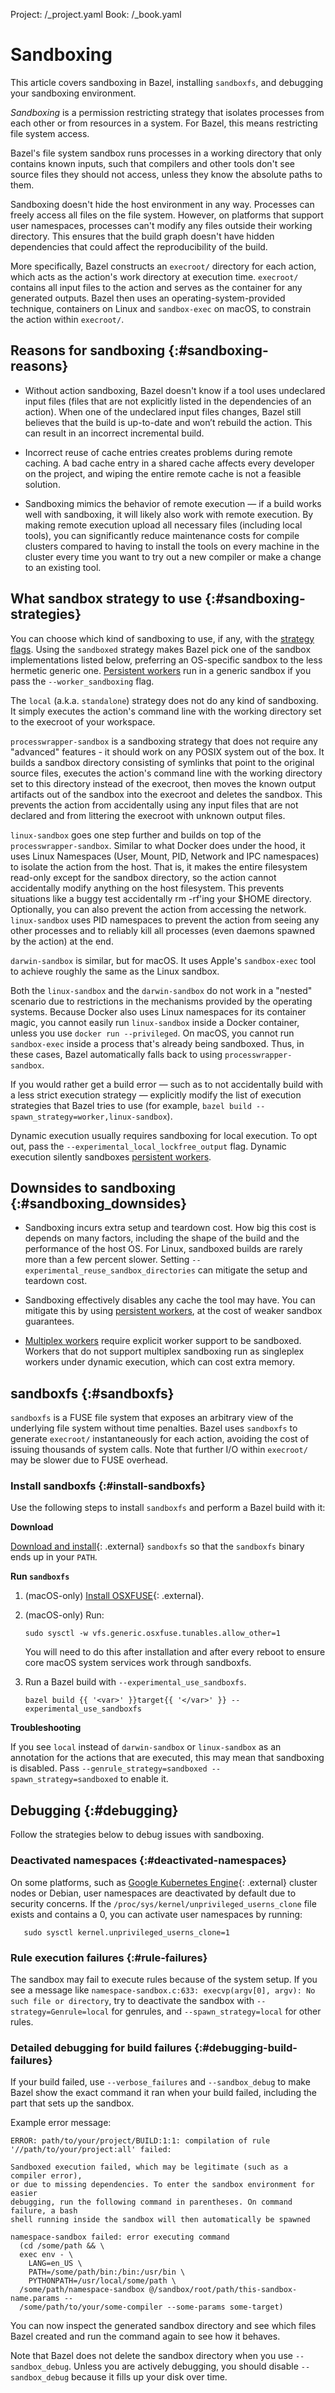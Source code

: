 Project: /_project.yaml
Book: /_book.yaml

# Sandboxing

This article covers sandboxing in Bazel, installing `sandboxfs`, and debugging
your sandboxing environment.

*Sandboxing* is a permission restricting strategy that isolates processes from
each other or from resources in a system. For Bazel, this means restricting file
system access.

Bazel's file system sandbox runs processes in a working directory that only
contains known inputs, such that compilers and other tools don't see source
files they should not access, unless they know the absolute paths to them.

Sandboxing doesn't hide the host environment in any way. Processes can freely
access all files on the file system. However, on platforms that support user
namespaces, processes can't modify any files outside their working directory.
This ensures that the build graph doesn't have hidden dependencies that could
affect the reproducibility of the build.

More specifically, Bazel constructs an `execroot/` directory for each action,
which acts as the action's work directory at execution time. `execroot/`
contains all input files to the action and serves as the container for any
generated outputs. Bazel then uses an operating-system-provided technique,
containers on Linux and `sandbox-exec` on macOS, to constrain the action within
`execroot/`.

## Reasons for sandboxing {:#sandboxing-reasons}

-   Without action sandboxing, Bazel doesn't know if a tool uses undeclared
    input files (files that are not explicitly listed in the dependencies of an
    action). When one of the undeclared input files changes, Bazel still
    believes that the build is up-to-date and won’t rebuild the action. This can
    result in an incorrect incremental build.

-   Incorrect reuse of cache entries creates problems during remote caching. A
    bad cache entry in a shared cache affects every developer on the project,
    and wiping the entire remote cache is not a feasible solution.

-   Sandboxing mimics the behavior of remote execution — if a build works well
    with sandboxing, it will likely also work with remote execution. By making
    remote execution upload all necessary files (including local tools), you can
    significantly reduce maintenance costs for compile clusters compared to
    having to install the tools on every machine in the cluster every time you
    want to try out a new compiler or make a change to an existing tool.

## What sandbox strategy to use {:#sandboxing-strategies}

You can choose which kind of sandboxing to use, if any, with the
[strategy flags](user-manual.html#strategy-options). Using the `sandboxed`
strategy makes Bazel pick one of the sandbox implementations listed below,
preferring an OS-specific sandbox to the less hermetic generic one.
[Persistent workers](persistent-workers.md) run in a generic sandbox if you pass
the `--worker_sandboxing` flag.

The `local` (a.k.a. `standalone`) strategy does not do any kind of sandboxing.
It simply executes the action's command line with the working directory set to
the execroot of your workspace.

`processwrapper-sandbox` is a sandboxing strategy that does not require any
"advanced" features - it should work on any POSIX system out of the box. It
builds a sandbox directory consisting of symlinks that point to the original
source files, executes the action's command line with the working directory set
to this directory instead of the execroot, then moves the known output artifacts
out of the sandbox into the execroot and deletes the sandbox. This prevents the
action from accidentally using any input files that are not declared and from
littering the execroot with unknown output files.

`linux-sandbox` goes one step further and builds on top of the
`processwrapper-sandbox`. Similar to what Docker does under the hood, it uses
Linux Namespaces (User, Mount, PID, Network and IPC namespaces) to isolate the
action from the host. That is, it makes the entire filesystem read-only except
for the sandbox directory, so the action cannot accidentally modify anything on
the host filesystem. This prevents situations like a buggy test accidentally rm
-rf'ing your $HOME directory. Optionally, you can also prevent the action from
accessing the network. `linux-sandbox` uses PID namespaces to prevent the action
from seeing any other processes and to reliably kill all processes (even daemons
spawned by the action) at the end.

`darwin-sandbox` is similar, but for macOS. It uses Apple's `sandbox-exec` tool
to achieve roughly the same as the Linux sandbox.

Both the `linux-sandbox` and the `darwin-sandbox` do not work in a "nested"
scenario due to restrictions in the mechanisms provided by the operating
systems. Because Docker also uses Linux namespaces for its container magic, you
cannot easily run `linux-sandbox` inside a Docker container, unless you use
`docker run --privileged`. On macOS, you cannot run `sandbox-exec` inside a
process that's already being sandboxed. Thus, in these cases, Bazel
automatically falls back to using `processwrapper-sandbox`.

If you would rather get a build error — such as to not accidentally build with a
less strict execution strategy — explicitly modify the list of execution
strategies that Bazel tries to use (for example, `bazel build
--spawn_strategy=worker,linux-sandbox`).

Dynamic execution usually requires sandboxing for local execution. To opt out,
pass the `--experimental_local_lockfree_output` flag. Dynamic execution silently
sandboxes [persistent workers](/persistent-workers.html).

## Downsides to sandboxing {:#sandboxing_downsides}

-   Sandboxing incurs extra setup and teardown cost. How big this cost is
    depends on many factors, including the shape of the build and the
    performance of the host OS. For Linux, sandboxed builds are rarely more than
    a few percent slower. Setting `--experimental_reuse_sandbox_directories` can
    mitigate the setup and teardown cost.

-   Sandboxing effectively disables any cache the tool may have. You can
    mitigate this by using [persistent workers](/persistent-workers.html), at
    the cost of weaker sandbox guarantees.

-   [Multiplex workers](/multiplex-worker.html) require explicit worker support
    to be sandboxed. Workers that do not support multiplex sandboxing run as
    singleplex workers under dynamic execution, which can cost extra memory.

## sandboxfs {:#sandboxfs}

`sandboxfs` is a FUSE file system that exposes an arbitrary view of the
underlying file system without time penalties. Bazel uses `sandboxfs` to
generate `execroot/` instantaneously for each action, avoiding the cost of
issuing thousands of system calls. Note that further I/O within `execroot/` may
be slower due to FUSE overhead.

### Install sandboxfs {:#install-sandboxfs}

Use the following steps to install `sandboxfs` and perform a Bazel build with
it:

**Download**

[Download and install](https://github.com/bazelbuild/sandboxfs/blob/master/INSTALL.md){: .external}
`sandboxfs` so that the `sandboxfs` binary ends up in your `PATH`.

**Run `sandboxfs`**

1.  (macOS-only) [Install OSXFUSE](https://osxfuse.github.io/){: .external}.
2.  (macOS-only) Run:

    ```posix-terminal
    sudo sysctl -w vfs.generic.osxfuse.tunables.allow_other=1
    ```

    You will need to do this after installation and after every reboot to ensure
    core macOS system services work through sandboxfs.

3.  Run a Bazel build with `--experimental_use_sandboxfs`.

    ```posix-terminal
    bazel build {{ '<var>' }}target{{ '</var>' }} --experimental_use_sandboxfs
    ```

**Troubleshooting**

If you see `local` instead of `darwin-sandbox` or `linux-sandbox` as an
annotation for the actions that are executed, this may mean that sandboxing is
disabled. Pass `--genrule_strategy=sandboxed --spawn_strategy=sandboxed` to
enable it.

## Debugging {:#debugging}

Follow the strategies below to debug issues with sandboxing.

### Deactivated namespaces {:#deactivated-namespaces}

On some platforms, such as
[Google Kubernetes Engine](https://cloud.google.com/kubernetes-engine/){: .external}
cluster nodes or Debian, user namespaces are deactivated by default due to
security concerns. If the `/proc/sys/kernel/unprivileged_userns_clone` file
exists and contains a 0, you can activate user namespaces by running:

```posix-terminal
   sudo sysctl kernel.unprivileged_userns_clone=1
```

### Rule execution failures {:#rule-failures}

The sandbox may fail to execute rules because of the system setup. If you see a
message like `namespace-sandbox.c:633: execvp(argv[0], argv): No such file or
directory`, try to deactivate the sandbox with `--strategy=Genrule=local` for
genrules, and `--spawn_strategy=local` for other rules.

### Detailed debugging for build failures {:#debugging-build-failures}

If your build failed, use `--verbose_failures` and `--sandbox_debug` to make
Bazel show the exact command it ran when your build failed, including the part
that sets up the sandbox.

Example error message:

```
ERROR: path/to/your/project/BUILD:1:1: compilation of rule
'//path/to/your/project:all' failed:

Sandboxed execution failed, which may be legitimate (such as a compiler error),
or due to missing dependencies. To enter the sandbox environment for easier
debugging, run the following command in parentheses. On command failure, a bash
shell running inside the sandbox will then automatically be spawned

namespace-sandbox failed: error executing command
  (cd /some/path && \
  exec env - \
    LANG=en_US \
    PATH=/some/path/bin:/bin:/usr/bin \
    PYTHONPATH=/usr/local/some/path \
  /some/path/namespace-sandbox @/sandbox/root/path/this-sandbox-name.params --
  /some/path/to/your/some-compiler --some-params some-target)
```

You can now inspect the generated sandbox directory and see which files Bazel
created and run the command again to see how it behaves.

Note that Bazel does not delete the sandbox directory when you use
`--sandbox_debug`. Unless you are actively debugging, you should disable
`--sandbox_debug` because it fills up your disk over time.
